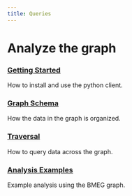 ```yaml
---
title: Queries
---
```


# Analyze the graph

### [Getting Started](/analyze/getting_started/)
How to install and use the python client.

### [Graph Schema](/explore/schema/)
How the data in the graph is organized.

### [Traversal](https://docs.bmeg.io/grip/docs/queries/operations/)
How to query data across the graph.

### [Analysis Examples](/analyze/examples)
Example analysis using the BMEG graph.
